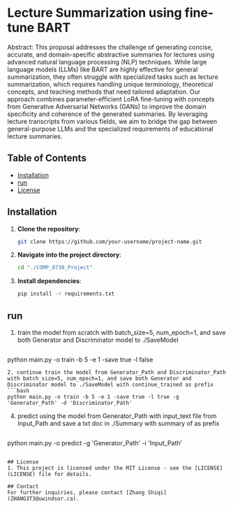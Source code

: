 # Lecture Summarization using fine-tune BART
Abstract:
This proposal addresses the challenge of generating concise, accurate, and domain-specific abstractive summaries for lectures using advanced natural language processing (NLP) techniques. While large language models (LLMs) like BART are highly effective for general summarization, they often struggle with specialized tasks such as lecture summarization, which requires handling unique terminology, theoretical concepts, and teaching methods that need tailored adaptation. Our approach combines parameter-efficient LoRA fine-tuning with concepts from Generative Adversarial Networks (GANs) to improve the domain specificity and coherence of the generated summaries. By leveraging lecture transcripts from various fields, we aim to bridge the gap between general-purpose LLMs and the specialized requirements of educational lecture summaries.
## Table of Contents
- [Installation](#installation)
- [run](#run)
- [License](#license)

## Installation
1. **Clone the repository**:
    ```bash
    git clone https://github.com/your-username/project-name.git
    ```
2. **Navigate into the project directory**:
    ```bash
    cd "./COMP_8730_Project"
    ```
3. **Install dependencies**:
    ```bash
    pip install -r requirements.txt
    ```
   
## run
1. train the model from scratch with batch_size=5, num_epoch=1, and save both Generator and Discriminator model to ./SaveModel
   ```bash
  python main.py -o train -b 5 -e 1 -save true -l false
  ```
2. continue train the model from Generator_Path and Discriminator_Path with batch_size=5, num_epoch=1, and save both Generator and Discriminator model to ./SaveModel with continue_trained as prefix
```bash
python main.py -o train -b 5 -e 1 -save true -l true -g 'Generator_Path' -d 'Discriminator_Path'
```
4. predict using the model from Generator_Path with input_text file from Input_Path and save a txt doc in ./Summary with summary of as prefix
   ```bash
  python main.py -o predict -g 'Generator_Path' -i 'Input_Path'
  ```

## License
1. This project is licensed under the MIT License - see the [LICENSE](LICENSE) file for details.

## Contact
For further inquiries, please contact [Zhang Shiqi](ZHANG3T3@uwindsor.ca).

